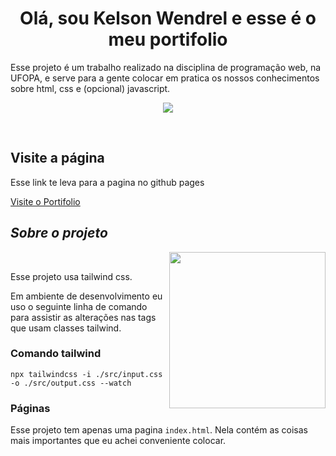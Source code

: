 <h1 align="center"><b>Olá, sou Kelson Wendrel e esse é o meu portifolio</b></h1>
<!--  -->Esse projeto é um trabalho realizado na disciplina de programação web, na UFOPA, e serve para a gente colocar em pratica os nossos conhecimentos sobre html, css e (opcional) javascript.

<p align="center">
  <a href="https://github.com/DenverCoder1/readme-typing-svg"><img src="https://readme-typing-svg.herokuapp.com?font=Time+New+Roman&color=cyan&size=25&center=true&vCenter=true&width=600&height=100&lines=Programação web"></a>
</p>

<br>

## Visite a página

Esse link te leva para a pagina no github pages

[Visite o Portifolio](https://kelwsagashi.github.io/Portifolio_SImples/)
	
## *Sobre o projeto*

<picture> <img align="right" src="https://github.com/7oSkaaa/7oSkaaa/raw/main/Images/Right_Side.gif?raw=true" width = 250px></picture>

<br>

Esse projeto usa tailwind css.

Em ambiente de desenvolvimento eu uso o seguinte linha de comando para assistir as alterações nas tags que usam classes tailwind.


### Comando tailwind
```
npx tailwindcss -i ./src/input.css -o ./src/output.css --watch
```

### Páginas

Esse projeto tem apenas uma pagina ```index.html```. Nela contém as coisas mais importantes que eu achei conveniente colocar.

<br><br>
